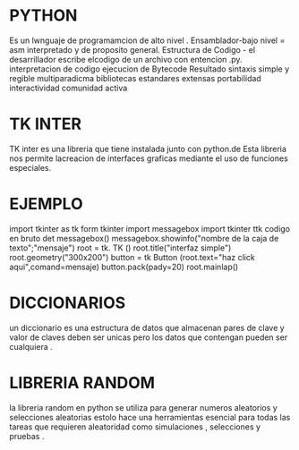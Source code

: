 # PYTHON
Es un lwnguaje de programamcion de alto nivel .
Ensamblador-bajo nivel = asm
interpretado y de proposito general.
Estructura de Codigo - el desarrillador escribe elcodigo de un archivo con entencion .py.
interpretacion de codigo
ejecucion de Bytecode
Resultado
sintaxis simple y regible 
multiparadicma 
bibliotecas estandares extensas 
portabilidad 
interactividad
comunidad activa
# TK INTER 
TK inter es una libreria que tiene instalada junto con python.de 
Esta libreria nos permite lacreacion de interfaces graficas mediante el uso de funciones especiales.
# EJEMPLO
import tkinter as tk
form tkinter import messagebox
import tkinter ttk
codigo en bruto
det messagebox()
messagebox.showinfo("nombre de la caja de texto";"mensaje")
root = tk. TK ()
root.title("interfaz simple")
root.geometry("300x200")
button = tk Button (root.text="haz click aqui",comand=mensaje)
button.pack(pady=20)
root.mainlap()
 # DICCIONARIOS 
 un diccionario es una estructura de datos que almacenan pares de clave y valor de claves deben ser unicas pero los datos que contengan pueden ser cualquiera .
 # LIBRERIA RANDOM
 la libreria random en python se utiliza para generar numeros aleatorios y selecciones aleatorias estolo hace una herramientas esencial para todas las tareas que requieren aleatoridad como simulaciones , selecciones y pruebas .
